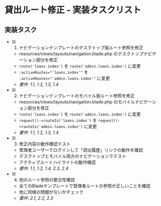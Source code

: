 # 貸出ルート修正 - 実装タスクリスト

## 実装タスク

- [x] 1. ナビゲーションテンプレートのデスクトップ版ルート参照を修正
  - resources/views/layouts/navigation.blade.php のデスクトップナビゲーション部分を修正
  - `route('loans.index')` を `route('admin.loans.index')` に変更
  - `:activeRoutes="'loans.index'"` を `:activeRoutes="'admin.loans.index'"` に変更
  - _要件: 1.1, 1.2, 1.3, 1.4_

- [x] 2. ナビゲーションテンプレートのモバイル版ルート参照を修正
  - resources/views/layouts/navigation.blade.php のモバイルナビゲーション部分を修正
  - `route('loans.index')` を `route('admin.loans.index')` に変更
  - `request()->routeIs('loans.index')` を `request()->routeIs('admin.loans.index')` に変更
  - _要件: 1.1, 1.2, 1.3, 1.4_

- [x] 3. 修正内容の動作確認テスト
  - 管理者ユーザーでログインして「貸出履歴」リンクの動作を確認
  - デスクトップとモバイル両方のナビゲーションでテスト
  - アクティブルートハイライトの動作確認
  - _要件: 1.1, 1.2, 1.4, 2.3, 2.4_

- [x] 4. 他のルート参照の整合性確認
  - 全てのBladeテンプレートで管理者ルートの参照が正しいことを確認
  - 他に同様の問題がないかチェック
  - _要件: 2.1, 2.2, 2.3_